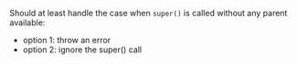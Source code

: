 Should at least handle the case when `super()` is called without any parent available:

* option 1: throw an error
* option 2: ignore the super() call
